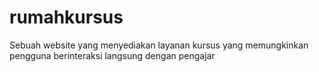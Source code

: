 # rumahkursus
Sebuah website yang menyediakan layanan kursus yang memungkinkan pengguna berinteraksi langsung dengan pengajar
